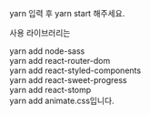 yarn 입력 후 
yarn start 해주세요.  

사용 라이브러리는

yarn add node-sass <br/>
yarn add react-router-dom <br/>
yarn add react-styled-components <br/>
yarn add react-sweet-progress <br/> 
yarn add react-stomp <br/>
yarn add animate.css입니다.
